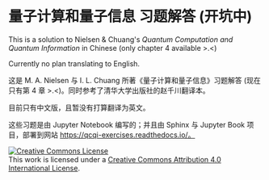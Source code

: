 # 量子计算和量子信息 习题解答 (开坑中)

This is a solution to Nielsen & Chuang's *Quantum Computation and Quantum Information* in Chinese (only chapter 4 available >.<)

Currently no plan translating to English.

这是 M. A. Nielsen 与 I. L. Chuang 所著《量子计算和量子信息》习题解答 (现在只有第 4 章 >.<)。同时参考了清华大学出版社的赵千川翻译本。

目前只有中文版，且暂没有打算翻译为英文。

这些习题是由 Jupyter Notebook 编写的；并且由 Sphinx 与 Jupyter Book 项目，部署到网站 https://qcqi-exercises.readthedocs.io/。

<a rel="license" href="http://creativecommons.org/licenses/by/4.0/"><img alt="Creative Commons License" style="border-width:0" src="https://i.creativecommons.org/l/by/4.0/88x31.png" /></a><br />This work is licensed under a <a rel="license" href="http://creativecommons.org/licenses/by/4.0/">Creative Commons Attribution 4.0 International License</a>.
